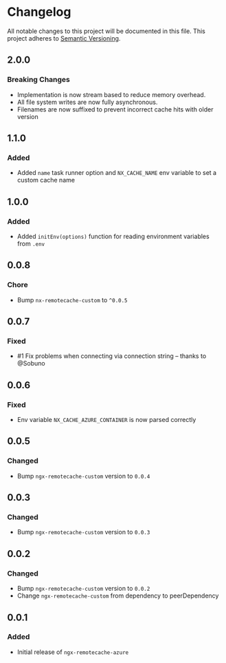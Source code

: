 # Changelog

All notable changes to this project will be documented in this file.
This project adheres to [Semantic Versioning](https://semver.org/spec/v2.0.0.html).

## 2.0.0

### Breaking Changes

- Implementation is now stream based to reduce memory overhead.
- All file system writes are now fully asynchronous.
- Filenames are now suffixed to prevent incorrect cache hits with older version

## 1.1.0

### Added

- Added `name` task runner option and `NX_CACHE_NAME` env variable to set a custom cache name

## 1.0.0

### Added

- Added `initEnv(options)` function for reading environment variables from `.env`

## 0.0.8

### Chore

- Bump `nx-remotecache-custom` to `^0.0.5`

## 0.0.7

### Fixed

- #1 Fix problems when connecting via connection string – thanks to @Sobuno

## 0.0.6

### Fixed

- Env variable `NX_CACHE_AZURE_CONTAINER` is now parsed correctly

## 0.0.5

### Changed

- Bump `ngx-remotecache-custom` version to `0.0.4`

## 0.0.3

### Changed

- Bump `ngx-remotecache-custom` version to `0.0.3`

## 0.0.2

### Changed

- Bump `ngx-remotecache-custom` version to `0.0.2`
- Change `ngx-remotecache-custom` from dependency to peerDependency

## 0.0.1

### Added

- Initial release of `ngx-remotecache-azure`
